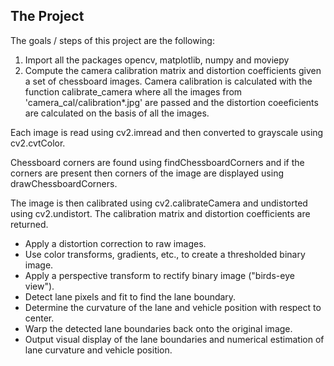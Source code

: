The Project
---

The goals / steps of this project are the following:
1. Import all the packages opencv, matplotlib, numpy and moviepy
2. Compute the camera calibration matrix and distortion coefficients given a set of chessboard images.
Camera calibration is calculated with the function calibrate_camera where all the images from 'camera_cal/calibration*.jpg' are passed and the distortion coeeficients are calculated on the basis of all the images.

Each image is read using cv2.imread and then converted to grayscale using cv2.cvtColor. 

Chessboard corners are found using findChessboardCorners and if the corners are present then corners of the image are displayed using drawChessboardCorners.

The image is then calibrated using cv2.calibrateCamera and undistorted using cv2.undistort. The calibration matrix and distortion coefficients are returned.

[image1]: ./camera_cal/calibration18.jpg

[image2]: ./output_images/calibration.jpg


* Apply a distortion correction to raw images.
* Use color transforms, gradients, etc., to create a thresholded binary image.
* Apply a perspective transform to rectify binary image ("birds-eye view").
* Detect lane pixels and fit to find the lane boundary.
* Determine the curvature of the lane and vehicle position with respect to center.
* Warp the detected lane boundaries back onto the original image.
* Output visual display of the lane boundaries and numerical estimation of lane curvature and vehicle position.


